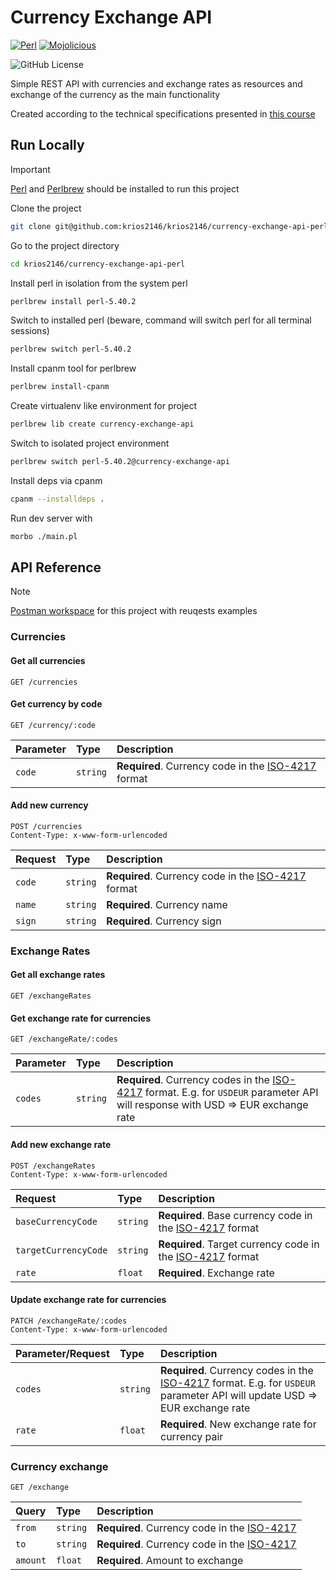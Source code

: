 # Currency Exchange API

[![Perl](https://img.shields.io/badge/perl-black?style=for-the-badge&logo=perl)](https://www.perl.org/)
[![Mojolicious](https://img.shields.io/badge/mojolicious-black?style=for-the-badge&logo=mojolicious)](https://www.mojolicious.org)


![GitHub License](https://img.shields.io/github/license/krios2146/currency-exchange-api-perl?style=flat-square&labelColor=black&color=black)

Simple REST API with currencies and exchange rates as resources and exchange of the currency as the main functionality

Created according to the technical specifications presented in [this course](https://zhukovsd.github.io/java-backend-learning-course/projects/currency-exchange)

## Run Locally

> [!IMPORTANT]  
> [Perl](https://www.perl.org/get.html) and [Perlbrew](https://perlbrew.pl) should be installed to run this project

Clone the project

```bash
git clone git@github.com:krios2146/krios2146/currency-exchange-api-perl.git
```

Go to the project directory

```bash
cd krios2146/currency-exchange-api-perl
```

Install perl in isolation from the system perl

```bash
perlbrew install perl-5.40.2
```

Switch to installed perl (beware, command will switch perl for all terminal sessions)

```bash
perlbrew switch perl-5.40.2
```

Install cpanm tool for perlbrew

```bash
perlbrew install-cpanm
```

Create virtualenv like environment for project 

```bash
perlbrew lib create currency-exchange-api
```

Switch to isolated project environment

```bash
perlbrew switch perl-5.40.2@currency-exchange-api
```

Install deps via cpanm

```bash
cpanm --installdeps .
```

Run dev server with 

```bash
morbo ./main.pl
```

## API Reference
> [!NOTE]  
> [Postman workspace](https://www.postman.com/krios2185/workspace/currency-exchange-workspace) for this project with reuqests examples

### Currencies

#### Get all currencies

```http
GET /currencies
```

#### Get currency by code

```http
GET /currency/:code
```

| Parameter | Type     | Description                                                                                  |
|:----------|:---------|:---------------------------------------------------------------------------------------------|
| `code`    | `string` | **Required**. Currency code in the [ISO-4217](https://en.wikipedia.org/wiki/ISO_4217) format |

#### Add new currency

```http
POST /currencies
Content-Type: x-www-form-urlencoded
```

| Request | Type     | Description                                                                                  |
|:--------|:---------|:---------------------------------------------------------------------------------------------|
| `code`  | `string` | **Required**. Currency code in the [ISO-4217](https://en.wikipedia.org/wiki/ISO_4217) format |
| `name`  | `string` | **Required**. Currency name                                                                  |
| `sign`  | `string` | **Required**. Currency sign                                                                  |

### Exchange Rates

#### Get all exchange rates

```http
GET /exchangeRates
```

#### Get exchange rate for currencies

```http
GET /exchangeRate/:codes
```

| Parameter | Type     | Description                                                                                                                                                                |
|:----------|:---------|:---------------------------------------------------------------------------------------------------------------------------------------------------------------------------|
| `codes`   | `string` | **Required**. Currency codes in the [ISO-4217](https://en.wikipedia.org/wiki/ISO_4217) format. E.g. for `USDEUR` parameter API will response with USD => EUR exchange rate |

#### Add new exchange rate

```http
POST /exchangeRates
Content-Type: x-www-form-urlencoded
```

| Request              | Type     | Description                                                                                         |
|:---------------------|:---------|:----------------------------------------------------------------------------------------------------|
| `baseCurrencyCode`   | `string` | **Required**. Base currency code in the [ISO-4217](https://en.wikipedia.org/wiki/ISO_4217) format   |
| `targetCurrencyCode` | `string` | **Required**. Target currency code in the [ISO-4217](https://en.wikipedia.org/wiki/ISO_4217) format |
| `rate`               | `float`  | **Required**. Exchange rate                                                                         |

#### Update exchange rate for currencies

```http
PATCH /exchangeRate/:codes
Content-Type: x-www-form-urlencoded
```

| Parameter/Request | Type     | Description                                                                                                                                                         |
|:------------------|:---------|:--------------------------------------------------------------------------------------------------------------------------------------------------------------------|
| `codes`           | `string` | **Required**. Currency codes in the [ISO-4217](https://en.wikipedia.org/wiki/ISO_4217) format. E.g. for `USDEUR` parameter API will update USD => EUR exchange rate |
| `rate`            | `float`  | **Required**. New exchange rate for currency pair                                                                                                                   |

### Currency exchange

```http
GET /exchange
```

| Query    | Type     | Description                                                                           |
|:---------|:---------|:--------------------------------------------------------------------------------------|
| `from`   | `string` | **Required**. Currency code in the [ISO-4217](https://en.wikipedia.org/wiki/ISO_4217) |
| `to`     | `string` | **Required**. Currency code in the [ISO-4217](https://en.wikipedia.org/wiki/ISO_4217) |
| `amount` | `float`  | **Required**. Amount to exchange                                                      |
